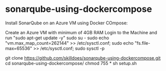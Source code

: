 # sonarqube-using-dockercompose

Install SonarQube on an Azure VM using Docker COmpose:

Create an Azure VM with minimum of 4GB RAM
Login to the Machine and run "sudo apt-get update -y"
sudo su -
sudo echo "vm.max_map_count=262144" >> /etc/sysctl.conf; sudo echo "fs.file-max=65536" >> /etc/sysctl.conf; sudo sysctl -p

git clone https://github.com/skilldoes/sonarqube-using-dockercompose.git
cd sonarqube-using-dockercompose/
chmod 755 *
sh setup.sh 
